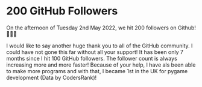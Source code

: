 # 200 GitHub Followers

On the afternoon of Tuesday 2nd May 2022, we hit 200 followers on Github! 🎉🎉🎉

I would like to say another huge thank you to all of the GitHub community. I could have not gone this far without all your support! It has been only 7 months since I hit 100 GitHub followers. The follower count is always increasing more and more faster! Because of your help, I have als been able to make more programs and with that, I became 1st in the UK for pygame development (Data by CodersRank)!
